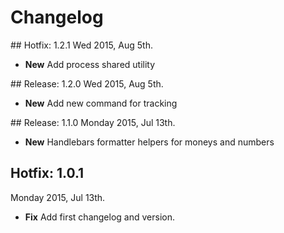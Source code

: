 # Changelog

## Hotfix: 1.2.1
Wed 2015, Aug 5th.
* **New** Add process shared utility

## Release: 1.2.0
Wed 2015, Aug 5th.
* **New** Add new command for tracking

## Release: 1.1.0
Monday 2015, Jul 13th.
* **New** Handlebars formatter helpers for moneys and numbers

## Hotfix: 1.0.1
Monday 2015, Jul 13th.
* **Fix** Add first changelog and version.